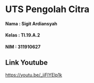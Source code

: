 # UTS Pengolah Citra

#### Nama  : Sigit Ardiansyah
#### Kelas : TI.19.A.2
#### NIM   : 311910627

## Link Youtube

https://youtu.be/_iiFlYElp1k
